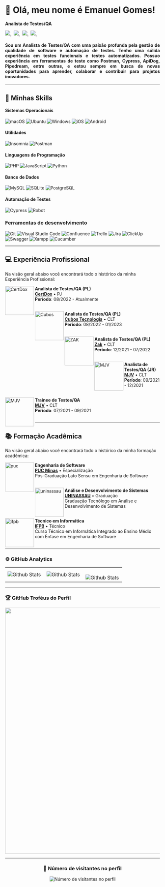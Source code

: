 # 🚀 Olá, meu nome é <strong>Emanuel Gomes!</strong>

<strong>Analista de Testes/QA</strong>


<p align='left'>
    <a href="mailto:emanuelgomesqa@gmail.com" target="_blank">
        <img src="https://img.shields.io/badge/Gmail-D14836?style=for-the-badge&logo=gmail&logoColor=white" />
    </a> &nbsp;
    <a href="https://www.linkedin.com/in/emanuelgomesqa/" target="_blank">
        <img src="https://img.shields.io/badge/LinkedIn-0077B5?style=for-the-badge&logo=linkedin&logoColor=white" />
    </a>&nbsp;
    <a href="https://github.com/emanuelgomesqa" target="_blank">
        <img src="https://img.shields.io/badge/GitHub-100000?style=for-the-badge&logo=github&logoColor=white" />
    </a>&nbsp;
    <a href="https://wa.me/5583998558560" target="_blank">
        <img src="https://img.shields.io/badge/WhatsApp-25D366?style=for-the-badge&logo=WhatsApp&logoColor=white" />
    </a>&nbsp;
</p>

<h4 align="justify">
Sou um Analista de Testes/QA com uma paixão profunda pela gestão de qualidade de software e automação de testes. Tenho uma sólida experiência em testes funcionais e testes automatizados. Possuo experiência em ferramentas de teste como Postman, Cypress, ApiDog, Pipedream, entre outras, e estou sempre em busca de novas oportunidades para aprender, colaborar e contribuir para projetos inovadores.</h4>

---

## 🚀 Minhas Skills

#### Sistemas Operacionais

![macOS](https://img.shields.io/badge/mac%20os-000000?style=flat&logo=macos&logoColor=F0F0F0)
![Ubuntu](https://img.shields.io/badge/Ubuntu-000000?style=flat&logo=ubuntu&logoColor=2CA5E0)
![Windows](https://img.shields.io/badge/Windows-000000?style=flat&logo=windows&logoColor=2CA5E0)
![iOS](https://img.shields.io/badge/iOS-000000?style=flat&logo=ios&logoColor=white)
![Android](https://img.shields.io/badge/Android-000000?style=flat&logo=android&logoColor=white)

#### Utilidades

![Insomnia](https://img.shields.io/badge/-Insomnia-000000?style=flat&logo=insomnia)
![Postman](https://img.shields.io/badge/-Postman-000000?style=flat&logo=postman)

#### Linguagens de Programação

![PHP](https://img.shields.io/badge/PHP-000000?style=flat&logo=php)
![JavaScript](https://img.shields.io/badge/JavaScript-000000?style=flat&logo=javascript)
![Python](https://img.shields.io/badge/Python-000000?style=flat&logo=python)

#### Banco de Dados

![MySQL](https://img.shields.io/badge/MySQL-000000?style=flat&logo=mysql&logoColor=white)
![SQLite](https://img.shields.io/badge/SQLite-000000?style=flat&logo=sqlite&logoColor=white)
![PostgreSQL](https://img.shields.io/badge/PostgreSQL-000000?style=flat&logo=postgresql&logoColor=white)

#### Automação de Testes

![Cypress](https://img.shields.io/badge/-Cypress-000000?style=flat&logo=Cypress)
![Robot](https://img.shields.io/badge/Robot%20Framework-000000?style=flat&logo=robot-framework&logoColor=white)

### Ferramentas de desenvolvimento

![Git](https://img.shields.io/badge/GIT-000000?style=flat&logo=git)
![Visual Studio Code](https://img.shields.io/badge/-Visual%20Studio%20Code-000000?style=flat&logo=visual-studio-code&logoColor=007ACC)
![Confluence](https://img.shields.io/badge/-Confluence-000000?style=flat&logo=Confluence&logoColor=007ACC)
![Trello](https://img.shields.io/badge/-Trello-000000?style=flat&logo=trello&logoColor=007ACC)
![Jira](https://img.shields.io/badge/-Jira-000000?style=flat&logo=jira&logoColor=007ACC)
![ClickUp](https://img.shields.io/badge/-ClickUp-000000?style=flat&logo=clickup)
![Swagger](https://img.shields.io/badge/-Swagger-000000?style=flat&logo=swagger)
![Xampp](https://img.shields.io/badge/-Xampp-000000?style=flat&logo=xampp)
![Cucumber](https://img.shields.io/badge/-Cucumber-000000?style=flat&logo=cucumber)


---

## 💻 Experiência Profissional

Na visão geral abaixo você encontrará todo o histórico da minha Experiência Profissional:

[<img align="left" height="94px" width="94px" alt="CertDox" src="https://yt3.googleusercontent.com/ytc/AIdro_njRT6IUBpPLWXP-zkXrk0Z3YrDQXdKTs05HM3kt4i5AA=s900-c-k-c0x00ffffff-no-rj"/>](https://certdox.com.br/)

**Analista de Testes/QA (PL)** \
[**CertDox**](https://certdox.com.br/) • PJ \
**Período**: 08/2022 - Atualmente
<br/>
<br/>

[<img align="left" height="94px" width="94px" alt="Cubos" src="https://media.licdn.com/dms/image/C4D0BAQHfMvjLq_YWGg/company-logo_200_200/0/1659364670264/cubostecnologia_logo?e=2147483647&v=beta&t=vv8Bn3H1HD4IXdrmDRlz9BmBc2cfQiOVIrzpvIPb1r4"/>](https://cubos.io/)

**Analista de Testes/QA (PL)** \
[**Cubos Tecnologia**](https://cubos.io/) • CLT \
**Período**: 08/2022 - 01/2023
<br/>
<br/>

[<img align="left" height="94px" width="94px" alt="ZAK" src="https://media.licdn.com/dms/image/C4D0BAQE2I_IqAdvxuw/company-logo_200_200/0/1630482452666/zakpay_logo?e=2147483647&v=beta&t=XS5ouS_mLIJoUV8ZkXwielVXS6fcVXtHRD_b2GAd6Zk"/>](https://www.zak.app/)

**Analista de Testes/QA (PL)** \
[**Zak**](https://www.zak.app) • CLT \
**Período**: 12/2021 - 07/2022
<br/>
<br/>

[<img align="left" height="94px" width="94px" alt="MJV" src="https://yt3.googleusercontent.com/ytc/AIdro_msRLQCIF1B-kU0TIiZwwcn8qI12Y606IAMdZS6BabZrvw=s900-c-k-c0x00ffffff-no-rj"/>](https://www.mjvinnovation.com/pt-br/)

**Analista de Testes/QA (JR)** \
[**MJV**](https://www.mjvinnovation.com/pt-br/) • CLT \
**Período**: 09/2021 - 12/2021
<br/>
<br/>

[<img align="left" height="94px" width="94px" alt="MJV" src="https://yt3.googleusercontent.com/ytc/AIdro_msRLQCIF1B-kU0TIiZwwcn8qI12Y606IAMdZS6BabZrvw=s900-c-k-c0x00ffffff-no-rj"/>](https://www.mjvinnovation.com/pt-br/)

**Trainee de Testes/QA** \
[**MJV**](https://www.mjvinnovation.com/pt-br/) • CLT \
**Período**: 07/2021 - 09/2021
<br/>
<br/>


---

## 📚 Formação Acadêmica

Na visão geral abaixo você encontrará todo o histórico da minha formação acadêmica:

[<img align="left" height="94px" width="94px" alt="puc" src="https://encrypted-tbn0.gstatic.com/images?q=tbn:ANd9GcQkxME1R2WYvh_G2IvtLd1L2cpFVaKTSe7_rA&s"/>](https://www.pucminas.br/destaques/Paginas/default.aspx)

**Engenharia de Software** \
[**PUC Minas**](https://www.pucminas.br/destaques/Paginas/default.aspx) • Especialização \
Pós-Graduação Lato Sensu em Engenharia de Software
<br/>
<br/>

[<img align="left" height="94px" width="94px" alt="uninassau" src="https://i.pinimg.com/736x/1e/80/8d/1e808d5c2202b1020ea3c4e38658a14a.jpg"/>](https://www.uninassau.edu.br/)

**Análise e Desenvolvimento de Sistemas** \
[**UNINASSAU**](https://www.uninassau.edu.br/) • Graduação \
Graduação Tecnólogo em Análise e Desenvolvimento de Sistemas
<br/>
<br/>

[<img align="left" height="94px" width="94px" alt="ifpb" src="https://www.ifpb.edu.br/noticias/2019/05/conselho-superior-convoca-para-reuniao-ordinaria/logo-ifpb-vertical.png"/>](https://www.ifpb.edu.br/)

**Técnico em Informática** \
[**IFPB**](https://www.ifpb.edu.br/) • Técnico \
Curso Técnico em Informática Integrado ao Ensino Médio com Ênfase em Engenharia de Software
<br/>
<br/>

---

### ⚙️ GitHub Analytics


<table>
  <tr>
    <td>
      <img
        align="left"
        src="https://github-readme-stats.vercel.app/api?username=emanuelgomesqa&theme=dark&hide_border=false&include_all_commits=true"
        alt="Github Stats"
      />
    </td>
    <td>
      <img
        align="left"
        src="https://github-readme-stats.vercel.app/api/top-langs/?username=emanuelgomesqa&theme=dark&hide_border=false&include_all_commits=true&count_private=true&layout=compact"
        alt="Github Stats"
      />
    </td>
    <td>
      <br />
      <img
        align="left"
        src="https://github-readme-streak-stats.herokuapp.com/?user=emanuelgomesqa&theme=dark&hide_border=false"
        alt="Github Stats"
      />
    </td>
  </tr>
</table>

--- 

### 🏆 GitHub Troféus do Perfil

<p align="center">
  <a
    href="https://github.com/ryo-ma/github-profile-trophy"
    title="repositório de troféus"
  >
    <img
      width="800"
      src="https://github-profile-trophy.vercel.app/?username=emanuelgomesqa&column=8&theme=darkhub&no-frame=true&no-bg=true"
    />
  </a>
</p>

---
<div align="center">
  <h3><b>📍 Número de visitantes no perfil</b></h3>
</div>

<p align="center">
  <img
    src="https://profile-counter.glitch.me/emanuelgomesqa/count.svg"
    alt="Número de visitantes no perfil"
  />
</p>

